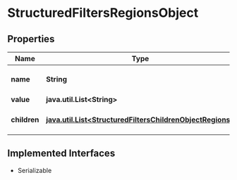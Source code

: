 

# StructuredFiltersRegionsObject


## Properties

Name | Type | Description | Notes
------------ | ------------- | ------------- | -------------
**name** | **String** | The name of the region. |  [optional]
**value** | **java.util.List&lt;String&gt;** |  |  [optional]
**children** | [**java.util.List&lt;StructuredFiltersChildrenObjectRegions&gt;**](StructuredFiltersChildrenObjectRegions.md) | An array of children objects. |  [optional]


## Implemented Interfaces

* Serializable


